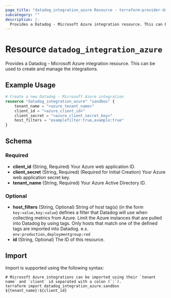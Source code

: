 ```yaml
---
page_title: "datadog_integration_azure Resource - terraform-provider-datadog"
subcategory: ""
description: |-
  Provides a Datadog - Microsoft Azure integration resource. This can be used to create and manage the integrations.
---
```


# Resource `datadog_integration_azure`

Provides a Datadog - Microsoft Azure integration resource. This can be used to create and manage the integrations.

## Example Usage

```terraform
# Create a new Datadog - Microsoft Azure integration
resource "datadog_integration_azure" "sandbox" {
    tenant_name = "<azure_tenant_name>"
    client_id = "<azure_client_id>"
    client_secret = "<azure_client_secret_key>"
    host_filters = "examplefilter:true,example:true"
}
```

## Schema

### Required

- **client_id** (String, Required) Your Azure web application ID.
- **client_secret** (String, Required) (Required for Initial Creation) Your Azure web application secret key.
- **tenant_name** (String, Required) Your Azure Active Directory ID.

### Optional

- **host_filters** (String, Optional) String of host tag(s) (in the form `key:value,key:value`) defines a filter that Datadog will use when collecting metrics from Azure. Limit the Azure instances that are pulled into Datadog by using tags. Only hosts that match one of the defined tags are imported into Datadog. e.x. `env:production,deploymentgroup:red`
- **id** (String, Optional) The ID of this resource.

## Import

Import is supported using the following syntax:

```shell
# Microsoft Azure integrations can be imported using their `tenant name` and `client` id separated with a colon (`:`).
terraform import datadog_integration_azure.sandbox ${tenant_name}:${client_id}
```
